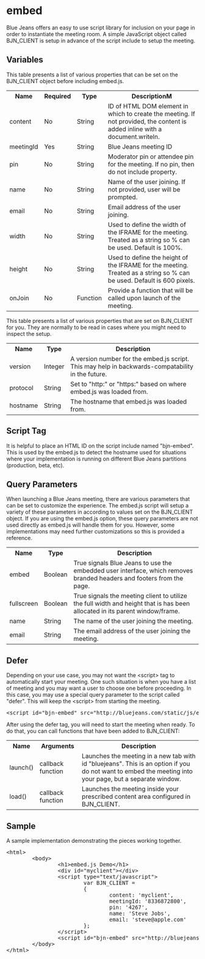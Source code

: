 # embed

Blue Jeans offers an easy to use script library for inclusion on your page in order to instantiate the meeting room.  A simple JavaScript object called BJN_CLIENT is setup in advance of the script include to setup the meeting.

## Variables

This table presents a list of various properties that can be set on the BJN_CLIENT object before including embed.js.

<table class="table table-striped table-bordered">
  <tr>
    <th>Name</th><th>Required</th><th>Type</th><th>DescriptionM</th>
 </tr>
 <tr>
 <td>content</td><td>No</td><td>String</td><td>ID of HTML DOM element in which to create the meeting.  If not provided, the content is added inline with a document.writeln.</td>
 </tr>
 <tr>
 <td>meetingId</td><td>Yes</td><td>String</td><td>Blue Jeans meeting ID</td>
 </tr>
 <tr>
 <td>pin</td><td>No</td><td>String</td><td>Moderator pin or attendee pin for the meeting.  If no pin, then do not include property.</td>
 </tr>
 <tr>
 <td>name</td><td>No</td><td>String</td><td>Name of the user joining.  If not provided, user will be prompted.</td>
 </tr>
 <tr>
 <td>email</td><td>No</td><td>String</td><td>Email address of the user joining.</td>
 </tr>
 <tr>
 <td>width</td><td>No</td><td>String</td><td>Used to define the width of the IFRAME for the meeting.  Treated as a string so % can be used. Default is 100%.</td>
 </tr>
 <tr>
 <td>height</td><td>No</td><td>String</td><td>Used to define the height of the IFRAME for the meeting.  Treated as a string so % can be used. Default is 600 pixels.</td>
 </tr>
 <tr>
 <td>onJoin</td><td>No</td><td>Function</td><td>Provide a function that will be called upon launch of the meeting.</td>
  </tr>
</table>

This table presents a list of various properties that are set on BJN_CLIENT for you.  They are normally to be read in cases where you might need to inspect the setup.

<table class="table table-striped table-bordered">
  <tr>
<th>Name</th><th>Type</th><th>Description</th>
</tr>
<tr>
<td>version</td><td>Integer</td><td>A version number for the embed.js script.  This may help in backwards-compatability in the future.</td>
</tr>
<tr>
<td>protocol</td><td>String</td><td>Set to "http:" or "https:" based on where embed.js was loaded from.</td>
</tr>
<tr>
<td>hostname</td><td>String</td><td>The hostname that embed.js was loaded from.</td>
</tr>
</table>

## Script Tag

It is helpful to place an HTML ID on the script include named "bjn-embed".  This is used by the embed.js to detect the hostname used for situations where your implementation is running on different Blue Jeans partitions (production, beta, etc).

## Query Parameters

When launching a Blue Jeans meeting, there are various parameters that can be set to customize the experience.  The embed.js script will setup a variety of these parameters in according to values set on the BJN_CLIENT object.  If you are using the embed.js option, these query parameters are not used directly as embed.js will handle them for you.  However, some implementations may need further customizations so this is provided a reference.

<table class="table table-striped table-bordered">
  <tr><th>Name</th><th>Type</th><th>Description</th></t dr>
<tr><td>embed</td><td>Boolean</td><td>True signals Blue Jeans to use the embedded user interface, which removes branded headers and footers from the page.</td></tr>
<tr><td>fullscreen</td><td>Boolean</td><td>True signals the meeting client to utilize the full width and height that is has been allocated in its parent window/frame.</td></tr>
<tr><td>name</td><td>String</td><td>The name of the user joining the meeting.</td></tr>
<tr><td>email</td><td>String</td><td>The email address of the user joining the meeting.</td></tr>
</table>


## Defer

<p>Depending on your use case, you may not want the &lt;script&gt; tag to automatically start your meeting.  One such situation is when you have a list of meeting and you may want a user to choose one before proceeding.  In this case, you may use a special query parameter to the script called "defer".  This will keep the &lt;script&gt; from starting the meeting.</p>

<pre>&lt;script id="bjn-embed" src="http://bluejeans.com/static/js/embed.js?defer=true"&gt;&lt;/script&gt;</pre>

<p>After using the defer tag, you will need to start the meeting when ready.  To do that, you can call functions that have been added to BJN_CLIENT:</p>

<table class="table table-striped table-bordered">
  <tr>
    <th>Name</th><th>Arguments</th><th>Description</th>
  </tr>
  <tr>
    <td>launch()</td><td>callback function</td><td>Launches the meeting in a new tab with id "bluejeans".  This is an option if you do not want to embed the meeting into your page, but a separate window.</td>
  </tr>
  <tr>
    <td>load()</td><td>callback function</td><td>Launches the meeting inside your prescribed content area configured in BJN_CLIENT.</td>
  </tr>
</table>

## Sample

A sample implementation demonstrating the pieces working together.

<pre>
&lt;html&gt;
        &lt;body&gt;
                &lt;h1>embed.js Demo&lt;/h1&gt;
                &lt;div id="myclient">&lt;/div&gt;
                &lt;script type="text/javascript"&gt;
                        var BJN_CLIENT =
                        {
                                content: 'myclient',
                                meetingId: '8336872800',
                                pin: '4267',
                                name: 'Steve Jobs',
                                email: 'steve@apple.com'
                        };
                &lt;/script&gt;
                &lt;script id="bjn-embed" src="http://bluejeans.com/static/js/embed.js">&lt;/script&gt;
        &lt;/body&gt;
&lt;/html&gt;
</pre>
